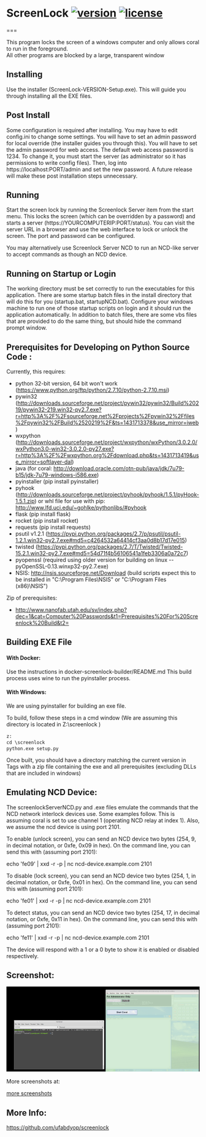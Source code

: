 # ScreenLock  [![version][version-badge]][CHANGELOG] [![license][license-badge]][LICENSE] 
===

This program locks the screen of a windows computer and only allows coral to run in the foreground.  
All other programs are blocked by a large, transparent window

Installing
---
Use the installer (ScreenLock-VERSION-Setup.exe).  This will guide you through installing all the EXE files.

Post Install
---
Some configuration is required after installing.  You may have to edit config.ini to change some settings.
You will have to set an admin password for local override (the installer guides you through this). You
will have to set the admin password for web access.  The default web access password is 1234.  To change it,
you must start the server (as administrator so it has permissions to write config files).  Then, log into
https://localhost:PORT/admin and set the new password.  A future release will make these post installation
steps unnecessary.

Running
---
Start the screen lock by running the Screenlock Server item from the start menu.  This locks the screen
(which can be overridden by a password) and starts a server (https://YOURCOMPUTERIP:PORT/status).  You
can visit the server URL in a browser and use the web interface to lock or unlock the screen.  The port
and password can be configured.

You may alternatively use Screenlock Server NCD to run an NCD-like server to accept commands as though
an NCD device.

Running on Startup or Login
---
The working directory must be set correctly to run the executables for this application.  There are
some startup batch files in the install directory that will do this for you (startup.bat, startupNCD.bat).
Configure your windows machine to run one of those startup scripts on login and it should run the 
application automatically.  In addition to batch files, there are some vbs files that are provided to 
do the same thing, but should hide the command prompt window.

Prerequisites for Developing on Python Source Code :
---

Currently, this requires:

* python 32-bit version, 64 bit won't work (https://www.python.org/ftp/python/2.7.10/python-2.7.10.msi)
* pywin32 (http://downloads.sourceforge.net/project/pywin32/pywin32/Build%20219/pywin32-219.win32-py2.7.exe?r=http%3A%2F%2Fsourceforge.net%2Fprojects%2Fpywin32%2Ffiles%2Fpywin32%2FBuild%2520219%2F&ts=1431713378&use_mirror=iweb)
* wxpython (http://downloads.sourceforge.net/project/wxpython/wxPython/3.0.2.0/wxPython3.0-win32-3.0.2.0-py27.exe?r=http%3A%2F%2Fwxpython.org%2Fdownload.php&ts=1431713419&use_mirror=softlayer-dal)
* java (for coral: http://download.oracle.com/otn-pub/java/jdk/7u79-b15/jdk-7u79-windows-i586.exe)
* pyinstaller (pip install pyinstaller)
* pyhook (http://downloads.sourceforge.net/project/pyhook/pyhook/1.5.1/pyHook-1.5.1.zip) or whl file for use with pip: http://www.lfd.uci.edu/~gohlke/pythonlibs/#pyhook
* flask (pip install flask)
* rocket (pip install rocket)
* requests (pip install requests)
* psutil v1.2.1 (https://pypi.python.org/packages/2.7/p/psutil/psutil-1.2.1.win32-py2.7.exe#md5=c4264532a64414cf3aa0d8b17d17e015)
* twisted (https://pypi.python.org/packages/2.7/T/Twisted/Twisted-15.2.1.win32-py2.7.exe#md5=54d71f4b56106541a1feb3306a0a72c7)
* pyopenssl (required using older version for building on linux -- pyOpenSSL-0.13.winxp32-py2.7.exe)
* NSIS: http://nsis.sourceforge.net/Download (build scripts expect this to be installed in "C:\Program Files\NSIS" or "C:\Program Files (x86)\NSIS")

Zip of prerequisites:

* http://www.nanofab.utah.edu/sv/index.php?dec=1&cat=Computer%20Passwords&t1=Prerequisites%20For%20Screenlock%20Build&t2=

Building EXE File
---

#### With Docker:

Use the instructions in docker-screenlock-builder/README.md
This build process uses wine to run the pyinstaller process.

#### With Windows:

We are using pyinstaller for building an exe file.

To build, follow these steps in a cmd window (We are assuming this directory is located in Z:\screenlock )

    z:
    cd \screenlock
    python.exe setup.py

Once built, you should have a directory matching the current version in Tags with a zip file containing the exe and all
prerequisites (excluding DLLs that are included in windows)


Emulating NCD Device:
---
The screenlockServerNCD.py and .exe files emulate the commands that the NCD network interlock devices use.  Some examples
follow.  This is assuming coral is set to use channel 1 (operating NCD relay at index 1).  Also, we assume the ncd device
is using port 2101.

To enable (unlock screen), you can send an NCD device two bytes (254, 9, in decimal notation, or 0xfe, 0x09 in hex).  On the command line, you can send this with (assuming port 2101):

  echo 'fe09' | xxd -r -p | nc ncd-device.example.com 2101

To disable (lock screen), you can send an NCD device two bytes (254, 1, in decimal notation, or 0xfe, 0x01 in hex).  On the command line, you can send this with (assuming port 2101):

  echo 'fe01' | xxd -r -p | nc ncd-device.example.com 2101

To detect status, you can send an NCD device two bytes (254, 17, in decimal notation, or 0xfe, 0x11 in hex).  On the command line, you can send this with (assuming port 2101):

  echo 'fe11' | xxd -r -p | nc ncd-device.example.com 2101

The device will respond with a 1 or a 0 byte to show it is enabled or disabled respectively.

Screenshot:
---
![Screenshot](doc/screenshots/8.png)

More screenshots at:

[more screenshots](https://github.com/ufabdyop/screenlock/blob/master/doc/screenshots/example.md "Examples") 

More Info:
---
https://github.com/ufabdyop/screenlock



[CHANGELOG]: ./CHANGELOG.md
[LICENSE]: ./LICENSE
[version-badge]: https://img.shields.io/badge/Version-1.1.10-blue.svg
[license-badge]: https://img.shields.io/badge/License-MIT-blue.svg
